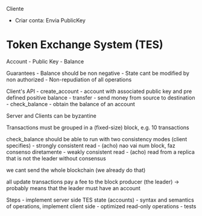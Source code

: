 


Cliente
- Criar conta:
Envia PublicKey



























# Token Exchange System (TES)


Account
    - Public Key
    - Balance

Guarantees
    - Balance should be non negative
    - State cant be modified by non authorized
    - Non-repudiation of all operations

Client's API
    - create_account
        - account with associated public key and pre defined positive balance
    - transfer
        - send money from source to destination
    - check_balance
        - obtain the balance of an account

Server and Clients can be byzantine

Transactions must be grouped in a (fixed-size) block, e.g. 10 transactions

check_balance should be able to run with two consistency modes (client specifies)
    - strongly consistent read
        - (acho) nao vai num block, faz consenso diretamente
    - weakly consistent read
        - (acho) read from a replica that is not the leader without consensus

we cant send the whole blockchain (we already do that)

all update transactions pay a fee to the block producer (the leader)
-> probably means that the leader must have an account

Steps
    - implement server side TES state (accounts)
    - syntax and semantics of operations, implement client side
    - optimized read-only operations
    - tests

